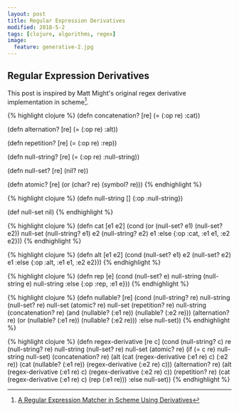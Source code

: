 ```yaml
---
layout: post
title: Regular Expression Derivatives
modified: 2018-5-2
tags: [clojure, algorithms, regex]
image:
  feature: generative-2.jpg
---
```

## Regular Expression Derivatives 

This post is inspired by Matt Might's original regex derivative implementation in scheme[^1].


{% highlight clojure %}
(defn concatenation? [re]
  (= (:op re) :cat))
  
(defn alternation? [re]
  (= (:op re) :alt))

(defn repetition? [re]
  (= (:op re) :rep))

(defn null-string? [re]
  (= (:op re) :null-string))

(defn null-set? [re]
  (nil? re))

(defn atomic? [re]
  (or (char? re) (symbol? re)))
{% endhighlight %}


{% highlight clojure %}
(defn null-string []
  {:op :null-string})

(def null-set
  nil)
{% endhighlight %}


{% highlight clojure %}
(defn cat [e1 e2]
  (cond (or (null-set? e1) (null-set? e2)) null-set
        (null-string? e1) e2
        (null-string? e2) e1
        :else {:op :cat, :e1 e1, :e2 e2}))
{% endhighlight %}


{% highlight clojure %}
(defn alt [e1 e2]
  (cond
   (null-set? e1) e2
   (null-set? e2) e1
   :else {:op :alt, :e1 e1, :e2 e2}))
{% endhighlight %}


{% highlight clojure %}
(defn rep [e]
  (cond
   (null-set? e)   null-string
   (null-string e) null-string
   :else {:op :rep, :e1 e}))
{% endhighlight %}


{% highlight clojure %}
(defn nullable? [re]
  (cond (null-string? re)   null-string
        (null-set? re)      null-set
        (atomic? re)        null-set
        (repetition? re)    null-string
        (concatenation? re) (and (nullable? (:e1 re))
                                 (nullable? (:e2 re)))
        (alternation? re)   (or (nullable? (:e1 re))
                                (nullable? (:e2 re)))
        :else null-set))
{% endhighlight %}


{% highlight clojure %}
(defn regex-derivative [re c]
  (cond (null-string? c)    re
        (null-string? re)   null-string
        (null-set? re)      null-set
        (atomic? re)        (if (= c re) null-string
                                         null-set)
        (concatenation? re) (alt (cat (regex-derivative (:e1 re) c) (:e2 re))
                                 (cat (nullable? (:e1 re)) (regex-derivative (:e2 re) c)))
        (alternation? re)   (alt (regex-derivative (:e1 re) c)
                                 (regex-derivative (:e2 re) c))
        (repetition? re)    (cat (regex-derivative (:e1 re) c)
                                 (rep (:e1 re)))
        :else null-set))
{% endhighlight %}


[^1]: [A Regular Expression Matcher in Scheme Using Derivatives](http://matt.might.net/articles/implementation-of-regular-expression-matching-in-scheme-with-derivatives/)
